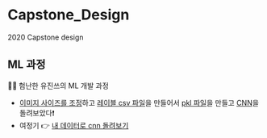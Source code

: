 # Capstone_Design
2020 Capstone design

## ML 과정
🤦‍♀️ 험난한 유진쓰의 ML 개발 과정
* [이미지 사이즈를 조정](https://github.com/brillantescene/Capstone_Design/blob/master/img_resize.ipynb)하고 [레이블 csv 파일](https://github.com/brillantescene/Capstone_Design/blob/master/making_csv.ipynb)을 만들어서 [pkl 파일](https://github.com/brillantescene/Capstone_Design/blob/master/img_pickling.ipynb)을 만들고 [CNN](https://github.com/brillantescene/Capstone_Design/blob/master/img_pickling.ipynb)을 돌려보았다❗️
* 여정기 👉 [내 데이터로 cnn 돌려보기](https://www.notion.so/cnn-54af42a0bfa441ee90dc644416b78df6)
